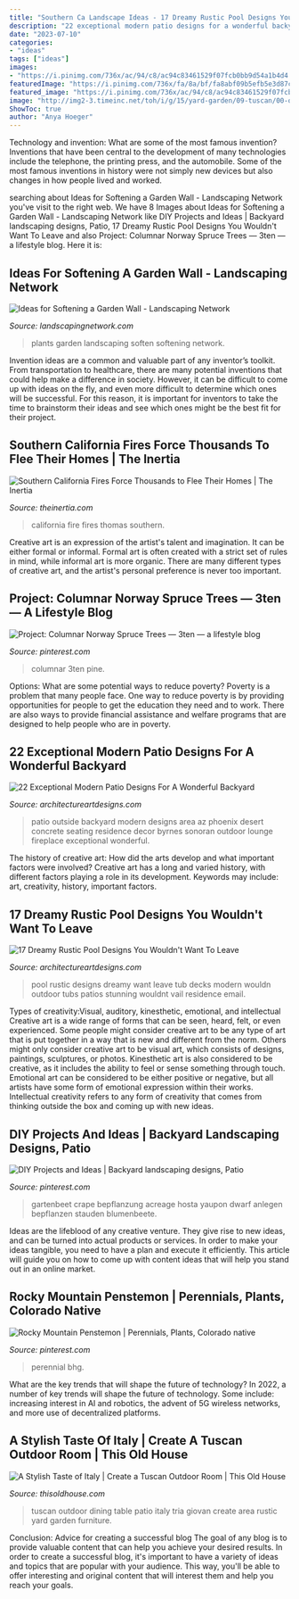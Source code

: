 ```yaml
---
title: "Southern Ca Landscape Ideas - 17 Dreamy Rustic Pool Designs You Wouldn&#039;t Want To Leave"
description: "22 exceptional modern patio designs for a wonderful backyard"
date: "2023-07-10"
categories:
- "ideas"
tags: ["ideas"]
images:
- "https://i.pinimg.com/736x/ac/94/c8/ac94c83461529f07fcb0bb9d54a1b4d4.jpg"
featuredImage: "https://i.pinimg.com/736x/fa/8a/bf/fa8abf09b5efb5e3d87c9ae09ba3b44d.jpg"
featured_image: "https://i.pinimg.com/736x/ac/94/c8/ac94c83461529f07fcb0bb9d54a1b4d4.jpg"
image: "http://img2-3.timeinc.net/toh/i/g/15/yard-garden/09-tuscan/00-outdoor-room.jpg"
ShowToc: true
author: "Anya Hoeger"
---
```



Technology and invention: What are some of the most famous invention?
Inventions that have been central to the development of many technologies include the telephone, the printing press, and the automobile. Some of the most famous inventions in history were not simply new devices but also changes in how people lived and worked.

	

		
searching about Ideas for Softening a Garden Wall - Landscaping Network you've visit to the right web. We have 8 Images about Ideas for Softening a Garden Wall - Landscaping Network like DIY Projects and Ideas | Backyard landscaping designs, Patio, 17 Dreamy Rustic Pool Designs You Wouldn&#039;t Want To Leave and also Project: Columnar Norway Spruce Trees — 3ten — a lifestyle blog. Here it is:
		
    
## Ideas For Softening A Garden Wall - Landscaping Network

<img loading=lazy src="https://images.landscapingnetwork.com/pictures/images/900x705Max/decor-and-accessory_21/wall-pots-succulents-landscaping-network_4664.jpg" onerror="this.onerror=null;this.src='https://tse3.mm.bing.net/th?id=OIP.7ISTZstnmNXTLLCaZq1ISQHaLL&amp;pid=15.1';" alt="Ideas for Softening a Garden Wall - Landscaping Network">

_Source: landscapingnetwork.com_

>plants garden landscaping soften softening network. 

	

Invention ideas are a common and valuable part of any inventor’s toolkit. From transportation to healthcare, there are many potential inventions that could help make a difference in society. However, it can be difficult to come up with ideas on the fly, and even more difficult to determine which ones will be successful. For this reason, it is important for inventors to take the time to brainstorm their ideas and see which ones might be the best fit for their project.

    
## Southern California Fires Force Thousands To Flee Their Homes | The Inertia

<img loading=lazy src="http://cdn1.theinertia.com/wp-content/uploads/2017/12/thomas-fire.jpg" onerror="this.onerror=null;this.src='https://tse3.mm.bing.net/th?id=OIP.bCYIykRomEAX2wE8EZV4hgHaES&amp;pid=15.1';" alt="Southern California Fires Force Thousands to Flee Their Homes | The Inertia">

_Source: theinertia.com_

>california fire fires thomas southern. 

	

Creative art is an expression of the artist's talent and imagination. It can be either formal or informal. Formal art is often created with a strict set of rules in mind, while informal art is more organic. There are many different types of creative art, and the artist's personal preference is never too important.

    
## Project: Columnar Norway Spruce Trees — 3ten — A Lifestyle Blog

<img loading=lazy src="https://i.pinimg.com/736x/12/92/97/1292978686a07cece019205fc5d5030d.jpg" onerror="this.onerror=null;this.src='https://tse4.mm.bing.net/th?id=OIP.7v3pm3HGeNNshHS9U9BjHgHaJ3&amp;pid=15.1';" alt="Project: Columnar Norway Spruce Trees — 3ten — a lifestyle blog">

_Source: pinterest.com_

>columnar 3ten pine. 

	

Options: What are some potential ways to reduce poverty?
Poverty is a problem that many people face. One way to reduce poverty is by providing opportunities for people to get the education they need and to work. There are also ways to provide financial assistance and welfare programs that are designed to help people who are in poverty.

    
## 22 Exceptional Modern Patio Designs For A Wonderful Backyard

<img loading=lazy src="https://www.architectureartdesigns.com/wp-content/uploads/2015/02/22-Exceptional-Modern-Patio-Designs-For-A-Wonderful-Backyard-5-630x469.jpg" onerror="this.onerror=null;this.src='https://tse4.mm.bing.net/th?id=OIP.W7mDmwDtwwdGJBB4Mp2aSAHaFg&amp;pid=15.1';" alt="22 Exceptional Modern Patio Designs For A Wonderful Backyard">

_Source: architectureartdesigns.com_

>patio outside backyard modern designs area az phoenix desert concrete seating residence decor byrnes sonoran outdoor lounge fireplace exceptional wonderful. 

	

The history of creative art: How did the arts develop and what important factors were involved?
Creative art has a long and varied history, with different factors playing a role in its development. Keywords may include: art, creativity, history, important factors.

    
## 17 Dreamy Rustic Pool Designs You Wouldn&#039;t Want To Leave

<img loading=lazy src="https://www.architectureartdesigns.com/wp-content/uploads/2015/11/17-Dreamy-Rustic-Pool-Designs-You-Wouldnt-Want-To-Leave-9-630x504.jpg" onerror="this.onerror=null;this.src='https://tse2.mm.bing.net/th?id=OIP.Wt6wzBz9g0TcrXGZW2NnBQHaF7&amp;pid=15.1';" alt="17 Dreamy Rustic Pool Designs You Wouldn&#039;t Want To Leave">

_Source: architectureartdesigns.com_

>pool rustic designs dreamy want leave tub decks modern wouldn outdoor tubs patios stunning wouldnt vail residence email. 

	

Types of creativity:Visual, auditory, kinesthetic, emotional, and intellectual
Creative art is a wide range of forms that can be seen, heard, felt, or even experienced. Some people might consider creative art to be any type of art that is put together in a way that is new and different from the norm. Others might only consider creative art to be visual art, which consists of designs, paintings, sculptures, or photos. Kinesthetic art is also considered to be creative, as it includes the ability to feel or sense something through touch. Emotional art can be considered to be either positive or negative, but all artists have some form of emotional expression within their works. Intellectual creativity refers to any form of creativity that comes from thinking outside the box and coming up with new ideas.

    
## DIY Projects And Ideas | Backyard Landscaping Designs, Patio

<img loading=lazy src="https://i.pinimg.com/736x/ac/94/c8/ac94c83461529f07fcb0bb9d54a1b4d4.jpg" onerror="this.onerror=null;this.src='https://tse2.mm.bing.net/th?id=OIP.ZTFcXjFJiTHKVUG3WrlftgAAAA&amp;pid=15.1';" alt="DIY Projects and Ideas | Backyard landscaping designs, Patio">

_Source: pinterest.com_

>gartenbeet crape bepflanzung acreage hosta yaupon dwarf anlegen bepflanzen stauden blumenbeete. 

	

Ideas are the lifeblood of any creative venture. They give rise to new ideas, and can be turned into actual products or services. In order to make your ideas tangible, you need to have a plan and execute it efficiently. This article will guide you on how to come up with content ideas that will help you stand out in an online market.

    
## Rocky Mountain Penstemon | Perennials, Plants, Colorado Native

<img loading=lazy src="https://i.pinimg.com/736x/fa/8a/bf/fa8abf09b5efb5e3d87c9ae09ba3b44d.jpg" onerror="this.onerror=null;this.src='https://tse2.mm.bing.net/th?id=OIP.Q4HNkixEJyrKwPz6kyLwKQAAAA&amp;pid=15.1';" alt="Rocky Mountain Penstemon | Perennials, Plants, Colorado native">

_Source: pinterest.com_

>perennial bhg. 

	

What are the key trends that will shape the future of technology?
In 2022, a number of key trends will shape the future of technology. Some include: increasing interest in AI and robotics, the advent of 5G wireless networks, and more use of decentralized platforms.

    
## A Stylish Taste Of Italy | Create A Tuscan Outdoor Room | This Old House

<img loading=lazy src="http://img2-3.timeinc.net/toh/i/g/15/yard-garden/09-tuscan/00-outdoor-room.jpg" onerror="this.onerror=null;this.src='https://tse1.mm.bing.net/th?id=OIP.TK-3sdq0hQe8kqJT1uCwpwHaJ4&amp;pid=15.1';" alt="A Stylish Taste of Italy | Create a Tuscan Outdoor Room | This Old House">

_Source: thisoldhouse.com_

>tuscan outdoor dining table patio italy tria giovan create area rustic yard garden furniture. 

	

Conclusion: Advice for creating a successful blog
The goal of any blog is to provide valuable content that can help you achieve your desired results. In order to create a successful blog, it's important to have a variety of ideas and topics that are popular with your audience. This way, you'll be able to offer interesting and original content that will interest them and help you reach your goals.


